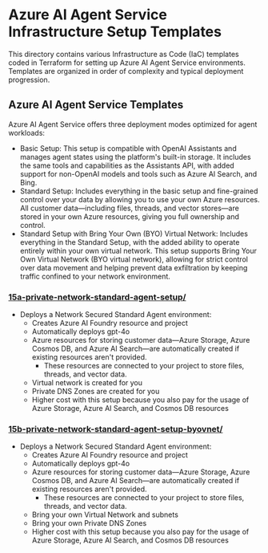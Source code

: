 # Azure AI Agent Service Infrastructure Setup Templates

This directory contains various Infrastructure as Code (IaC) templates coded in Terraform for setting up Azure AI Agent Service environments. Templates are organized in order of complexity and typical deployment progression.

## Azure AI Agent Service Templates

Azure AI Agent Service offers three deployment modes optimized for agent workloads:

- Basic Setup:
    This setup is compatible with OpenAI Assistants and manages agent states using the platform's built-in storage. It includes the same tools and capabilities as the Assistants API, with added support for non-OpenAI models and tools such as Azure AI Search, and Bing.
- Standard Setup:
    Includes everything in the basic setup and fine-grained control over your data by allowing you to use your own Azure resources. All customer data—including files, threads, and vector stores—are stored in your own Azure resources, giving you full ownership and control.
- Standard Setup with Bring Your Own (BYO) Virtual Network:
    Includes everything in the Standard Setup, with the added ability to operate entirely within your own virtual network. This setup supports Bring Your Own Virtual Network (BYO virtual network), allowing for strict control over data movement and helping prevent data exfiltration by keeping traffic confined to your network environment.

### [15a-private-network-standard-agent-setup/](./15a-private-network-standard-agent-setup/README.md)

- Deploys a Network Secured Standard Agent environment:
  - Creates Azure AI Foundry resource and project
  - Automatically deploys gpt-4o
  - Azure resources for storing customer data—Azure Storage, Azure Cosmos DB, and Azure AI Search—are automatically created if existing resources aren't provided.
    - These resources are connected to your project to store files, threads, and vector data.
  - Virtual network is created for you
  - Private DNS Zones are created for you
  - Higher cost with this setup because you also pay for the usage of Azure Storage, Azure AI Search, and Cosmos DB resources

### [15b-private-network-standard-agent-setup-byovnet/](./15b-private-network-standard-agent-setup/README.md)

- Deploys a Network Secured Standard Agent environment:
  - Creates Azure AI Foundry resource and project
  - Automatically deploys gpt-4o
  - Azure resources for storing customer data—Azure Storage, Azure Cosmos DB, and Azure AI Search—are automatically created if existing resources aren't provided.
    - These resources are connected to your project to store files, threads, and vector data.
  - Bring your own Virtual Network and subnets
  - Bring your own Private DNS Zones
  - Higher cost with this setup because you also pay for the usage of Azure Storage, Azure AI Search, and Cosmos DB resources